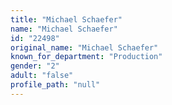 ```yaml
---
title: "Michael Schaefer"
name: "Michael Schaefer"
id: "22498"
original_name: "Michael Schaefer"
known_for_department: "Production"
gender: "2"
adult: "false"
profile_path: "null"
---
```

